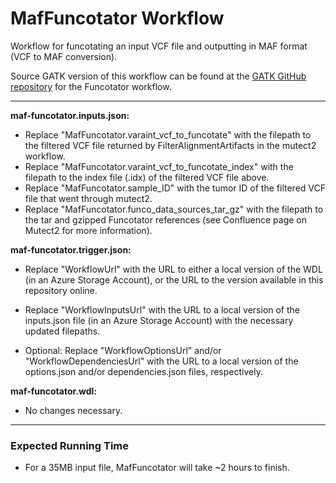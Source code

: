 # MafFuncotator Workflow
Workflow for funcotating an input VCF file and outputting in MAF format (VCF to MAF conversion).

Source GATK version of this workflow can be found at the [GATK GitHub repository](https://github.com/broadinstitute/gatk/tree/master/scripts/funcotator_wdl) for the Funcotator workflow.

---

**maf-funcotator.inputs.json:** 

* Replace "MafFuncotator.varaint_vcf_to_funcotate" with the filepath to the filtered VCF file returned by FilterAlignmentArtifacts in the mutect2 workflow.
* Replace "MafFuncotator.varaint_vcf_to_funcotate_index" with the filepath to the index file (.idx) of the filtered VCF file above.
* Replace "MafFuncotator.sample_ID" with the tumor ID of the filtered VCF file that went through mutect2.
* Replace "MafFuncotator.funco_data_sources_tar_gz" with the filepath to the tar and gzipped Funcotator references (see Confluence page on Mutect2 for more information).


**maf-funcotator.trigger.json:**

* Replace "WorkflowUrl" with the URL to either a local version of the WDL (in an Azure Storage Account), or the URL to the version available in this repository online.

* Replace "WorkflowInputsUrl" with the URL to a local version of the inputs.json file (in an Azure Storage Account) with the necessary updated filepaths.

* Optional: Replace "WorkflowOptionsUrl" and/or "WorkflowDependenciesUrl" with the URL to a local version of the options.json and/or dependencies.json files, respectively.

**maf-funcotator.wdl:**

* No changes necessary.

---

### Expected Running Time
* For a 35MB input file, MafFuncotator will take ~2 hours to finish.
